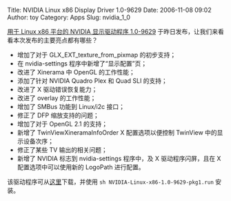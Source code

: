 Title: NVIDIA Linux x86 Display Driver 1.0-9629
Date: 2006-11-08 09:02
Author: toy
Category: Apps
Slug: nvidia_1_0

[用于 Linux x86 平台的 NVIDIA 显示驱动程序
1.0-9629](http://www.nvidia.com/object/linux_display_ia32_1.0-9629.html)
于昨日发布，让我们来看看本次发布的主要亮点都有哪些？

-   增加了对于 GLX\_EXT\_texture\_from\_pixmap 的初步支持；
-   在 nvidia-settings 程序中新增了“显示配置”页；
-   改进了 Xinerama 中 OpenGL 的工作性能；
-   添加了针对 NVIDIA Quadro Plex 和 Quad SLI 的支持；
-   改进了 X 驱动错误恢复能力；
-   改进了 overlay 的工作性能；
-   增加了 SMBus 功能到 Linux/i2c 接口；
-   修正了 DFP 缩放支持的问题；
-   增加了对于 OpenGL 2.1 的支持；
-   新增了 TwinViewXineramaInfoOrder X 配置选项以便控制 TwinView
    中的显示设备次序；
-   修正了某些 TV 输出的相关问题；
-   新增了 NVIDIA 标志到 nvidia-settings 程序中，及 X 驱动程序闪屏，且在
    X 配置选项中可以使用新的 LogoPath 进行配置。

该驱动程序可从[这里](http://download.nvidia.com/XFree86/Linux-x86/1.0-9629/NVIDIA-Linux-x86-1.0-9629-pkg1.run)下载，并使用
`sh NVIDIA-Linux-x86-1.0-9629-pkg1.run` 安装。
